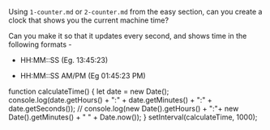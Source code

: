 Using `1-counter.md` or `2-counter.md` from the easy section, can you create a
clock that shows you the current machine time?

Can you make it so that it updates every second, and shows time in the following formats - 

 - HH:MM::SS (Eg. 13:45:23)

 - HH:MM::SS AM/PM (Eg 01:45:23 PM)


function calculateTime() {
    let date = new Date();
    console.log(date.getHours() + ":" + date.getMinutes() + ":" + date.getSeconds());
    // console.log(new Date().getHours() + ":"+ new Date().getMinutes() + "  " + Date.now());
}
setInterval(calculateTime, 1000);

